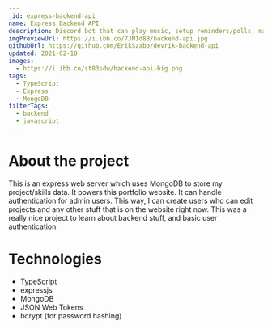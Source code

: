 ```yaml
---
_id: express-backend-api
name: Express Backend API
description: Discord bot that can play music, setup reminders/polls, managing welcome and leaving messages.
imgPreviewUrl: https://i.ibb.co/7JM1d8B/backend-api.jpg
githubUrl: https://github.com/ErikSzabo/devrik-backend-api
updated: 2021-02-10
images:
  - https://i.ibb.co/st83sdw/backend-api-big.png
tags:
  - TypeScript
  - Express
  - MongoDB
filterTags:
  - backend
  - javascript
---
```


# About the project

This is an express web server which uses MongoDB to store my project/skills data. It powers this portfolio website. It can handle authentication for admin users. This way, I can create users who can edit projects and any other stuff that is on the website right now. This was a really nice project to learn about backend stuff, and basic user authentication.

# Technologies

- TypeScript
- expressjs
- MongoDB
- JSON Web Tokens
- bcrypt (for password hashing)
